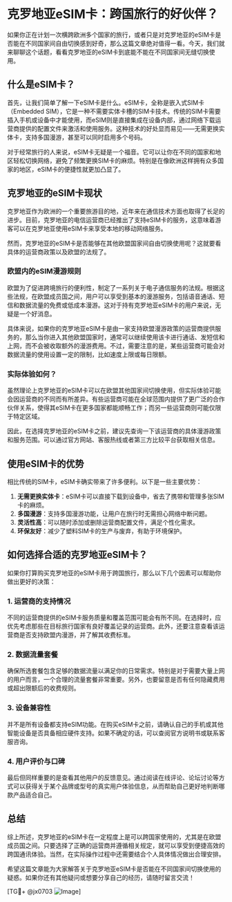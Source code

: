 # 克罗地亚eSIM卡：跨国旅行的好伙伴？

如果你正在计划一次横跨欧洲多个国家的旅行，或者只是对克罗地亚的eSIM卡是否能在不同国家间自由切换感到好奇，那么这篇文章绝对值得一看。今天，我们就来聊聊这个话题，看看克罗地亚的eSIM卡到底能不能在不同国家间无缝切换使用。

## 什么是eSIM卡？

首先，让我们简单了解一下eSIM卡是什么。eSIM卡，全称是嵌入式SIM卡（Embedded SIM），它是一种不需要实体卡槽的SIM卡技术。传统的SIM卡需要插入手机或设备中才能使用，而eSIM则是直接集成在设备内部，通过网络下载运营商提供的配置文件来激活和使用服务。这种技术的好处显而易见——无需更换实体卡，支持多国漫游，甚至可以同时启用多个号码。

对于经常旅行的人来说，eSIM卡无疑是一个福音。它可以让你在不同的国家和地区轻松切换网络，避免了频繁更换SIM卡的麻烦。特别是在像欧洲这样拥有众多国家的地区，eSIM卡的便捷性就更加凸显了。

## 克罗地亚的eSIM卡现状

克罗地亚作为欧洲的一个重要旅游目的地，近年来在通信技术方面也取得了长足的进步。目前，克罗地亚的电信运营商已经推出了支持eSIM卡的服务，这意味着游客可以在克罗地亚使用eSIM卡来享受本地的移动网络服务。

然而，克罗地亚的eSIM卡是否能够在其他欧盟国家间自由切换使用呢？这就要看具体的运营商政策以及欧盟的法规了。

### 欧盟内的eSIM漫游规则

欧盟为了促进跨境旅行的便利性，制定了一系列关于电子通信服务的法规。根据这些法规，在欧盟成员国之间，用户可以享受到基本的漫游服务，包括语音通话、短信和数据流量的免费或低成本漫游。这对于持有克罗地亚eSIM卡的用户来说，无疑是一个好消息。

具体来说，如果你的克罗地亚eSIM卡是由一家支持欧盟漫游政策的运营商提供服务的，那么当你进入其他欧盟国家时，通常可以继续使用该卡进行通话、发短信和上网，而不会被收取额外的漫游费用。不过，需要注意的是，某些运营商可能会对数据流量的使用设置一定的限制，比如速度上限或每日限额。

### 实际体验如何？

虽然理论上克罗地亚的eSIM卡可以在欧盟其他国家间切换使用，但实际体验可能会因运营商的不同而有所差异。有些运营商可能在全球范围内提供了更广泛的合作伙伴关系，使得其eSIM卡在更多国家都能顺畅工作；而另一些运营商则可能仅限于特定区域。

因此，在选择克罗地亚的eSIM卡之前，建议先查询一下该运营商的具体漫游政策和服务范围。可以通过官方网站、客服热线或者第三方比较平台获取相关信息。

## 使用eSIM卡的优势

相比传统的SIM卡，eSIM卡确实带来了许多便利。以下是一些主要优势：

1. **无需更换实体卡**：eSIM卡可以直接下载到设备中，省去了携带和管理多张SIM卡的麻烦。
2. **多国漫游**：支持多国漫游功能，让用户在旅行时无需担心网络中断问题。
3. **灵活性高**：可以随时添加或删除运营商配置文件，满足个性化需求。
4. **环保友好**：减少了塑料SIM卡的生产与废弃，有助于环境保护。

## 如何选择合适的克罗地亚eSIM卡？

如果你打算购买克罗地亚的eSIM卡用于跨国旅行，那么以下几个因素可以帮助你做出更好的决策：

### 1. 运营商的支持情况

不同的运营商提供的eSIM卡服务质量和覆盖范围可能会有所不同。在选择时，应优先考虑那些在目标旅行国家有良好覆盖记录的运营商。此外，还要注意查看该运营商是否支持欧盟内漫游，并了解其收费标准。

### 2. 数据流量套餐

确保所选套餐包含足够的数据流量以满足你的日常需求。特别是对于需要大量上网的用户而言，一个合理的流量套餐非常重要。另外，也要留意是否有任何隐藏费用或超出限额后的收费规则。

### 3. 设备兼容性

并不是所有设备都支持eSIM功能。在购买eSIM卡之前，请确认自己的手机或其他智能设备是否具备相应硬件支持。如果不确定的话，可以查阅官方说明书或联系客服咨询。

### 4. 用户评价与口碑

最后但同样重要的是查看其他用户的反馈意见。通过阅读在线评论、论坛讨论等方式可以获得关于某个品牌或型号的真实用户体验信息，从而帮助自己更好地判断哪款产品适合自己。

## 总结

综上所述，克罗地亚的eSIM卡在一定程度上是可以跨国家使用的，尤其是在欧盟成员国之间。只要选择了正确的运营商并遵循相关规定，就可以享受到便捷高效的跨国通讯体验。当然，在实际操作过程中还需要结合个人具体情况做出合理安排。

希望这篇文章能为大家解答关于克罗地亚eSIM卡是否能在不同国家间切换使用的疑惑。如果你还有其他疑问或想要分享自己的经历，请随时留言交流！

[TG💪+ @jx0703 ![Image](https://github.com/user-attachments/assets/dbca1d08-cadb-493c-b0ec-ad6f7a83f270)]
